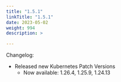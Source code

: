 ```yaml
---
title: "1.5.1"
linkTitle: "1.5.1"
date: 2023-05-02
weight: 994
description: >

---
```


Changelog:

- Released new Kubernetes Patch Versions
  - Now available: 1.26.4, 1.25.9, 1.24.13

